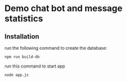 # Demo chat bot and message statistics

## Installation

run the following command to create the database:
```bash
npm run build-db
```

run this command to start app
```bash
node app.js
```